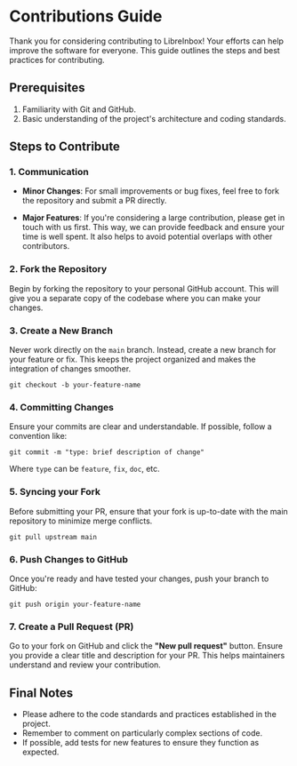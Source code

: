# Contributions Guide

Thank you for considering contributing to LibreInbox! Your efforts can help improve the software for everyone. This guide outlines the steps and best practices for contributing.

## Prerequisites

1. Familiarity with Git and GitHub.
2. Basic understanding of the project's architecture and coding standards.

## Steps to Contribute

### 1. Communication

- **Minor Changes**: For small improvements or bug fixes, feel free to fork the repository and submit a PR directly.

- **Major Features**: If you're considering a large contribution, please get in touch with us first. This way, we can provide feedback and ensure your time is well spent. It also helps to avoid potential overlaps with other contributors.

### 2. Fork the Repository

Begin by forking the repository to your personal GitHub account. This will give you a separate copy of the codebase where you can make your changes.

### 3. Create a New Branch

Never work directly on the `main` branch. Instead, create a new branch for your feature or fix. This keeps the project organized and makes the integration of changes smoother. 

```shell
git checkout -b your-feature-name
```

### 4. Committing Changes

Ensure your commits are clear and understandable. If possible, follow a convention like:

```shell
git commit -m "type: brief description of change"
```

Where `type` can be `feature`, `fix`, `doc`, etc.

### 5. Syncing your Fork

Before submitting your PR, ensure that your fork is up-to-date with the main repository to minimize merge conflicts.

```shell
git pull upstream main
```

### 6. Push Changes to GitHub

Once you're ready and have tested your changes, push your branch to GitHub:

```shell
git push origin your-feature-name
```

### 7. Create a Pull Request (PR)

Go to your fork on GitHub and click the **"New pull request"** button. Ensure you provide a clear title and description for your PR. This helps maintainers understand and review your contribution.

## Final Notes

- Please adhere to the code standards and practices established in the project.
- Remember to comment on particularly complex sections of code.
- If possible, add tests for new features to ensure they function as expected.
